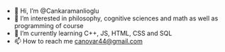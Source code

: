 - 👋 Hi, I’m @Cankaramanlioglu
- 👀 I’m interested in philosophy, cognitive sciences and math as well as programming of course
- 🌱 I’m currently learning C++, JS, HTML, CSS and SQL
- 📫 How to reach me canovar44@gmail.com

<!---
Cankaramanlioglu/Cankaramanlioglu is a ✨ special ✨ repository because its `README.md` (this file) appears on your GitHub profile.
You can click the Preview link to take a look at your changes.
--->
